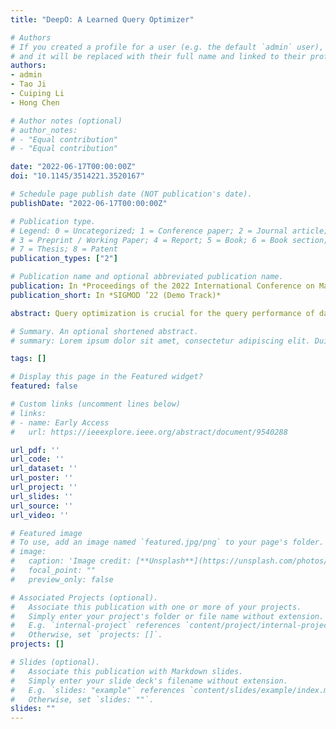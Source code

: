 ```yaml
---
title: "DeepO: A Learned Query Optimizer"

# Authors
# If you created a profile for a user (e.g. the default `admin` user), write the username (folder name) here 
# and it will be replaced with their full name and linked to their profile.
authors:
- admin
- Tao Ji
- Cuiping Li
- Hong Chen

# Author notes (optional)
# author_notes:
# - "Equal contribution"
# - "Equal contribution"

date: "2022-06-17T00:00:00Z"
doi: "10.1145/3514221.3520167"

# Schedule page publish date (NOT publication's date).
publishDate: "2022-06-17T00:00:00Z"

# Publication type.
# Legend: 0 = Uncategorized; 1 = Conference paper; 2 = Journal article;
# 3 = Preprint / Working Paper; 4 = Report; 5 = Book; 6 = Book section;
# 7 = Thesis; 8 = Patent
publication_types: ["2"]

# Publication name and optional abbreviated publication name.
publication: In *Proceedings of the 2022 International Conference on Management of Data (Demo Track)*
publication_short: In *SIGMOD ’22 (Demo Track)*

abstract: Query optimization is crucial for the query performance of database systems. Despite decades of efforts from both research and industrial communities, query optimization remains one of the most challenging problems. Thanks to the advances in artificial intelligence, data-driven and learning-based techniques are seeing traction in database research recently. However, most former learning-based works perform less practical because they are evasive about the interaction between learning components and database systems. In this demonstration,we introduce DeepO, a novel deep-learningbased query optimizer that offers high-quality and fine-grained query optimization efficiently and practically.We implement DeepO and incorporate it into PostgreSQL, and we also provide a web user interface, where users can carry out the optimization operations interactively and evaluate the optimization performance. Preliminary results show that DeepO outperforms the baseline PostgreSQL optimizer.

# Summary. An optional shortened abstract.
# summary: Lorem ipsum dolor sit amet, consectetur adipiscing elit. Duis posuere tellus ac convallis placerat. Proin tincidunt magna sed ex sollicitudin condimentum.

tags: []

# Display this page in the Featured widget?
featured: false

# Custom links (uncomment lines below)
# links:
# - name: Early Access
#   url: https://ieeexplore.ieee.org/abstract/document/9540288

url_pdf: ''
url_code: ''
url_dataset: ''
url_poster: ''
url_project: ''
url_slides: ''
url_source: ''
url_video: ''

# Featured image
# To use, add an image named `featured.jpg/png` to your page's folder. 
# image:
#   caption: 'Image credit: [**Unsplash**](https://unsplash.com/photos/pLCdAaMFLTE)'
#   focal_point: ""
#   preview_only: false

# Associated Projects (optional).
#   Associate this publication with one or more of your projects.
#   Simply enter your project's folder or file name without extension.
#   E.g. `internal-project` references `content/project/internal-project/index.md`.
#   Otherwise, set `projects: []`.
projects: []

# Slides (optional).
#   Associate this publication with Markdown slides.
#   Simply enter your slide deck's filename without extension.
#   E.g. `slides: "example"` references `content/slides/example/index.md`.
#   Otherwise, set `slides: ""`.
slides: ""
---
```


<!-- {{% callout note %}}
Click the *Cite* button above to demo the feature to enable visitors to import publication metadata into their reference management software.
{{% /callout %}}

{{% callout note %}}
Create your slides in Markdown - click the *Slides* button to check out the example.
{{% /callout %}}

Supplementary notes can be added here, including [code, math, and images](https://wowchemy.com/docs/writing-markdown-latex/). -->
